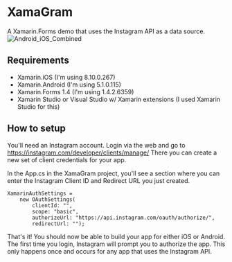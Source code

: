 # XamaGram
A Xamarin.Forms demo that uses the Instagram API as a data source.
![Android_iOS_Combined](https://rawgit.com/jsauve/XamaGram/master/screenshots/Android_iOS_combined.png)

## Requirements
* Xamarin.iOS (I'm using 8.10.0.267)
* Xamarin.Android (I'm using 5.1.0.115)
* Xamarin.Forms 1.4 (I'm using 1.4.2.6359)
* Xamarin Studio or Visual Studio w/ Xamarin extensions (I used Xamarin Studio for this)

## How to setup
You'll need an Instagram account. Login via the web and go to https://instagram.com/developer/clients/manage/
There you can create a new set of client credentials for your app.

In the App.cs in the XamaGram project, you'll see a section where you can enter the Instagram Client ID and Redirect URL you just created.

    XamarinAuthSettings = 
        new OAuthSettings(
            clientId: "",
            scope: "basic",
            authorizeUrl: "https://api.instagram.com/oauth/authorize/",
            redirectUrl: "");
            
That's it! You should now be able to build your app for either iOS or Android. The first time you login, Instagram will prompt you to authorize the app. This only happens once and occurs for any app that uses the Instagram API.
